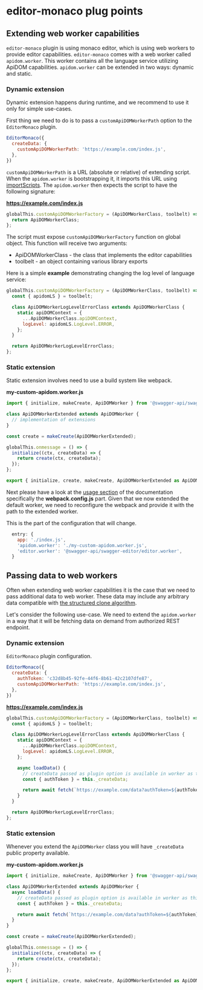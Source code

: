 # editor-monaco plug points

## Extending web worker capabilities

`editor-monaco` plugin is using monaco editor, which is using web workers to provide
editor capabilities. `editor-monaco` comes with a web worker called `apidom.worker`.
This worker contains all the language service utilizing ApiDOM capabilities.
`apidom.worker` can be extended in two ways: dynamic and static.

### Dynamic extension

Dynamic extension happens during runtime, and we recommend to use it only for simple use-cases.

First thing we need to do is to pass a `customApiDOMWorkerPath` option to the `EditorMonaco` plugin.

```js
EditorMonaco({
  createData: {
    customApiDOMWorkerPath: 'https://example.com/index.js',
  },
})
```
`customApiDOMWorkerPath` is a URL (absolute or relative) of extending script. When the `apidom.worker`
is bootstrapping it, it imports this URL using [importScripts](https://developer.mozilla.org/en-US/docs/Web/API/WorkerGlobalScope/importScripts).
The `apidom.worker` then expects the script to have the following signature:

**https://example.com/index.js**

```js
globalThis.customApiDOMWorkerFactory = (ApiDOMWorkerClass, toolbelt) => {
  return ApiDOMWorkerClass;
};
```

The script must expose `customApiDOMWorkerFactory` function on global object. This function will
receive two arguments:

- ApiDOMWorkerClass - the class that implements the editor capabilities
- toolbelt - an object containing various library exports

Here is a simple **example** demonstrating changing the log level of language service:

```js
globalThis.customApiDOMWorkerFactory = (ApiDOMWorkerClass, toolbelt) => {
  const { apidomLS } = toolbelt;

  class ApiDOMWorkerLogLevelErrorClass extends ApiDOMWorkerClass {
    static apiDOMContext = {
      ...ApiDOMWorkerClass.apiDOMContext,
      logLevel: apidomLS.LogLevel.ERROR,
    };
  }

  return ApiDOMWorkerLogLevelErrorClass;
};
```

### Static extension

Static extension involves need to use a build system like webpack.

**my-custom-apidom.worker.js**

```js
import { initialize, makeCreate, ApiDOMWorker } from '@swagger-api/swagger-editor/apidom.worker';

class ApiDOMWorkerExtended extends ApiDOMWorker {
  // implementation of extensions
}

const create = makeCreate(ApiDOMWorkerExtended);

globalThis.onmessage = () => {
  initialize((ctx, createData) => {
    return create(ctx, createData);
  });
};

export { initialize, create, makeCreate, ApiDOMWorkerExtended as ApiDOMWorker };
```

Next please have a look at the [usage section](../../../README.md#usage) of the documentation
specifically the **webpack.config.js** part. Given that we now extended the default worker,
we need to reconfigure the webpack and provide it with the path to the extended worker.

This is the part of the configuration that will change.

```js
  entry: {
    app: './index.js',
    'apidom.worker': './my-custom-apidom.worker.js',
    'editor.worker': '@swagger-api/swagger-editor/editor.worker',
  }
```

## Passing data to web workers

Often when extending web worker capabilities it is the case that we need to pass additional
data to web worker. These data may include any arbitrary data compatible with
[the structured clone algorithm](https://developer.mozilla.org/en-US/docs/Web/API/Web_Workers_API/Structured_clone_algorithm).

Let's consider the following use-case. We need to extend the `apidom.worker` in a way that
it will be fetching data on demand from authorized REST endpoint.

### Dynamic extension

`EditorMonaco` plugin configuration.

```js
EditorMonaco({
  createData: {
    authToken: 'c32d8b45-92fe-44f6-8b61-42c2107dfe87',
    customApiDOMWorkerPath: 'https://example.com/index.js',
  },
})
```

**https://example.com/index.js**

```js
globalThis.customApiDOMWorkerFactory = (ApiDOMWorkerClass, toolbelt) => {
  const { apidomLS } = toolbelt;

  class ApiDOMWorkerLogLevelErrorClass extends ApiDOMWorkerClass {
    static apiDOMContext = {
      ...ApiDOMWorkerClass.apiDOMContext,
      logLevel: apidomLS.LogLevel.ERROR,
    };

    async loadData() {
      // createData passed as plugin option is available in worker as this._createData
      const { authToken } = this._createData;

      return await fetch(`https://example.com/data?authToken=${authToken}`)
    }
  }

  return ApiDOMWorkerLogLevelErrorClass;
};
```

### Static extension

Whenever you extend the `ApiDOMWorker` class you will have `_createData` public property available.

**my-custom-apidom.worker.js**

```js
import { initialize, makeCreate, ApiDOMWorker } from '@swagger-api/swagger-editor/apidom.worker';

class ApiDOMWorkerExtended extends ApiDOMWorker {
  async loadData() {
    // createData passed as plugin option is available in worker as this._createData
    const { authToken } = this._createData;

    return await fetch(`https://example.com/data?authToken=${authToken}`)
  }
}

const create = makeCreate(ApiDOMWorkerExtended);

globalThis.onmessage = () => {
  initialize((ctx, createData) => {
    return create(ctx, createData);
  });
};

export { initialize, create, makeCreate, ApiDOMWorkerExtended as ApiDOMWorker };
```
